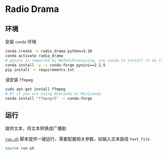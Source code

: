 # Radio Drama

## 环境

安装 `conda` 环境

``` sh
conda create -n radio_drama python=3.10
conda activate radio_drama
# pynini is required by WeTextProcessing, use conda to install it as it can be executed on all platform.
conda install -y -c conda-forge pynini==2.1.5
pip install -r requirements.txt
```

请安装 `ffmpeg`

```bash
sudo apt-get install ffmpeg
# Or if you are using Anaconda or Miniconda
conda install "ffmpeg<5" -c conda-forge
```

## 运行

提供文本，将文本转换成广播剧

[`run.sh`](run.sh) 脚本提供一键运行，需要配置相关参数，如输入文本路径 `text_file`

```bash
source run.sh
```